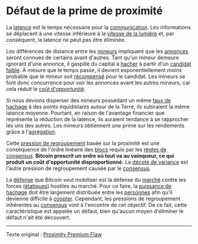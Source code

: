 Défaut de la prime de proximité
===============================

La [latence](ch101-glossary.md#latence) est le temps nécessaire pour la [communication](ch101-glossary.md#communication). Les informations se déplacent à une vitesse inférieure à la [vitesse de la lumière](https://fr.wikipedia.org/wiki/Vitesse_de_la_lumi%C3%A8re) et, par conséquent, la latence ne peut pas être éliminée.

Les différences de distance entre les [mineurs](ch101-glossary.md#mineur) impliquent que les [annonces](ch101-glossary.md#annonce) seront connues de certains avant d'autres. Tant qu'un mineur demeure ignorant d'une annonce, il gaspille du capital à [hacher](ch101-glossary.md#hacheuse) à partir d'un [candidat](ch101-glossary.md#candidat) [faible](ch101-glossary.md#faible). À mesure que le temps passe, il devient exponentiellement moins probable que le mineur soit [récompensé](ch101-glossary.md#récompense) pour le candidat. Les mineurs se font donc concurrence pour voir les annonces avant les autres mineurs, car cela réduit le [coût d'opportunité](https://fr.wikipedia.org/wiki/Co%C3%BBt_d%27opportunit%C3%A9).

Si nous devions disperser des mineurs possédant un même [taux de hachage](ch101-glossary.md#taux-de-hachage) à des points équidistants autour de la Terre, ils subiraient la même latence moyenne. Pourtant, en raison de l'avantage financier que représente la réduction de la latence, ils auraient tendance à se rapprocher les uns des autres. Les mineurs obtiennent une prime sur les rendements grâce à l'[agrégation](ch101-glossary.md#agrégation).

Cette [pression de regroupement](ch039-pooling-pressure-risk.md) basée sur la proximité est une conséquence de l'ordre linéaire des [blocs](ch101-glossary.md#bloc) requis par les [règles de consensus](ch101-glossary.md#règles-de-consensus). **Bitcoin prescrit un ordre où tout va au vainqueur, ce qui produit un coût d'opportunité disproportionné.** La [décote de variance](ch037-variance-discount-flaw.md) est l'autre pression de regroupement causée par le [consensus](ch101-glossary.md#consensus).

La [défense](ch004-axiom-of-resistance.md) que Bitcoin *veut* mobiliser est la défense du [marché](ch101-glossary.md#marché) contre les forces ([étatiques](ch101-glossary.md#état)) hostiles au marché. Pour ce faire, la [puissance de hachage](ch101-glossary.md#puissance-de-hachage) doit être largement distribuée entre les [personnes](ch101-glossary.md#personne) afin qu'il devienne difficile à [coopter](ch101-glossary.md#cooptation). Cependant, les pressions de regroupement inhérentes au [consensus](ch101-glossary.md#consensus) vont à l'encontre de cet objectif. De ce fait, cette caractéristique est appelée un défaut, bien qu'aucun moyen d'éliminer le défaut n'ait été découvert.

---

Texte original : [Proximity Premium Flaw](https://github.com/libbitcoin/libbitcoin-system/wiki/Proximity-Premium-Flaw)
